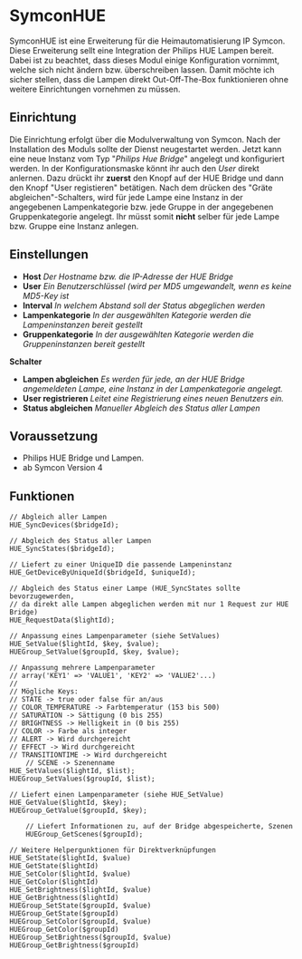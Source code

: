 # SymconHUE

SymconHUE ist eine Erweiterung für die Heimautomatisierung IP Symcon. Diese Erweiterung sellt eine Integration der Philips HUE Lampen bereit. Dabei ist zu beachtet, dass dieses Modul einige Konfiguration vornimmt, welche sich nicht ändern bzw. überschreiben lassen. Damit möchte ich sicher stellen, dass die Lampen direkt Out-Off-The-Box funktionieren ohne weitere Einrichtungen vornehmen zu müssen.

## Einrichtung

Die Einrichtung erfolgt über die Modulverwaltung von Symcon. Nach der Installation des Moduls sollte der Dienst neugestartet werden. Jetzt kann eine neue Instanz vom Typ "_Philips Hue Bridge_" angelegt und konfiguriert werden. In der Konfigurationsmaske könnt ihr auch den _User_ direkt anlernen. Dazu drückt ihr **zuerst** den Knopf auf der HUE Bridge und dann den Knopf "User registieren" betätigen. Nach dem drücken des "Gräte abgleichen"-Schalters, wird für jede Lampe eine Instanz in der angegebenen Lampenkategorie bzw. jede Gruppe in der angegebenen Gruppenkategorie angelegt. Ihr müsst somit **nicht** selber für jede Lampe bzw. Gruppe eine Instanz anlegen.

## Einstellungen

* **Host**  _Der Hostname bzw. die IP-Adresse der HUE Bridge_
* **User**  _Ein Benutzerschlüssel (wird per MD5 umgewandelt, wenn es keine MD5-Key ist_
* **Interval**  _In welchem Abstand soll der Status abgeglichen werden_
* **Lampenkategorie**  _In der ausgewählten Kategorie werden die Lampeninstanzen bereit gestellt_
* **Gruppenkategorie**  _In der ausgewählten Kategorie werden die Gruppeninstanzen bereit gestellt_

**Schalter**

* **Lampen abgleichen** _Es werden für jede, an der HUE Bridge angemeldeten Lampe, eine Instanz in der Lampenkategorie angelegt._
* **User registrieren** _Leitet eine Registrierung eines neuen Benutzers ein._
* **Status abgleichen** _Manueller Abgleich des Status aller Lampen_

## Voraussetzung

* Philips HUE Bridge und Lampen.
* ab Symcon Version 4

## Funktionen

	// Abgleich aller Lampen
	HUE_SyncDevices($bridgeId);

	// Abgleich des Status aller Lampen
	HUE_SyncStates($bridgeId);

	// Liefert zu einer UniqueID die passende Lampeninstanz
	HUE_GetDeviceByUniqueId($bridgeId, $uniqueId);

	// Abgleich des Status einer Lampe (HUE_SyncStates sollte bevorzugewerden,
	// da direkt alle Lampen abgeglichen werden mit nur 1 Request zur HUE Bridge)
	HUE_RequestData($lightId);

	// Anpassung eines Lampenparameter (siehe SetValues)
	HUE_SetValue($lightId, $key, $value);
	HUEGroup_SetValue($groupId, $key, $value);

	// Anpassung mehrere Lampenparameter
	// array('KEY1' => 'VALUE1', 'KEY2' => 'VALUE2'...)
	//
	// Mögliche Keys:
	// STATE -> true oder false für an/aus
	// COLOR_TEMPERATURE -> Farbtemperatur (153 bis 500)
	// SATURATION -> Sättigung (0 bis 255)
	// BRIGHTNESS -> Helligkeit in (0 bis 255)
	// COLOR -> Farbe als integer
	// ALERT -> Wird durchgereicht
	// EFFECT -> Wird durchgereicht
	// TRANSITIONTIME -> Wird durchgereicht
        // SCENE -> Szenenname
	HUE_SetValues($lightId, $list);
	HUEGroup_SetValues($groupId, $list);

	// Liefert einen Lampenparameter (siehe HUE_SetValue)
	HUE_GetValue($lightId, $key);
	HUEGroup_GetValue($groupId, $key);
	
        // Liefert Informationen zu, auf der Bridge abgespeicherte, Szenen
        HUEGroup_GetScenes($groupId);

	// Weitere Helpergunktionen für Direktverknüpfungen
	HUE_SetState($lightId, $value)
	HUE_GetState($lightId)
	HUE_SetColor($lightId, $value)
	HUE_GetColor($lightId)
	HUE_SetBrightness($lightId, $value)
	HUE_GetBrightness($lightId)
	HUEGroup_SetState($groupId, $value)
	HUEGroup_GetState($groupId)
	HUEGroup_SetColor($groupId, $value)
	HUEGroup_GetColor($groupId)
	HUEGroup_SetBrightness($groupId, $value)
	HUEGroup_GetBrightness($groupId)

